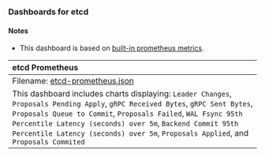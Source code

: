 ### Dashboards for etcd

#### Notes

- This dashboard is based on [built-in prometheus metrics](https://etcd.io/docs/v3.1/op-guide/monitoring/).

|etcd Prometheus|
|:------------------|
|Filename: [etcd-prometheus.json](etcd-prometheus.json)|
|This dashboard includes charts displaying: `Leader Changes`, `Proposals Pending Apply`, `gRPC Received Bytes`, `gRPC Sent Bytes`, `Proposals Queue to Commit`, `Proposals Failed`, `WAL Fsync 95th Percentile Latency (seconds) over 5m`, `Backend Commit 95th Percentile Latency (seconds) over 5m`, `Proposals Applied`, and `Proposals Commited`|
